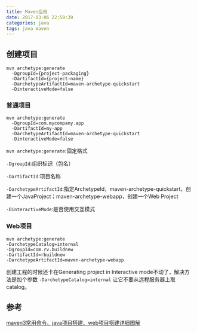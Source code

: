```yaml
---
title: Maven应用
date: 2017-03-06 22:59:39
categories: java
tags: java maven
---
```


## 创建项目
```
mvn archetype:generate 
  -DgroupId={project-packaging} 
  -DartifactId={project-name} 
  -DarchetypeArtifactId=maven-archetype-quickstart 
  -DinteractiveMode=false
```

### 普通项目
```
mvn archetype:generate 
  -DgroupId=com.mycompany.app 
  -DartifactId=my-app 
  -DarchetypeArtifactId=maven-archetype-quickstart 
  -DinteractiveMode=false
```
`mvn archetype:generate`:固定格式

`-DgroupId`:组织标识（包名）

`-DartifactId`:项目名称

`-DarchetypeArtifactId`:指定ArchetypeId，maven-archetype-quickstart，创建一个JavaProject；maven-archetype-webapp，创建一个Web Project

`-DinteractiveMode`:是否使用交互模式
### Web项目
```
mvn archetype:generate 
-DarchetypeCatalog=internal 
-DgroupId=com.rv.buildnew 
-DartifactId=rbuildnew 
-DarchetypeArtifactId=maven-archetype-webapp  
```

创建工程的时候还卡在Generating project in Interactive mode不动了，解决方法是加个参数 `-DarchetypeCatalog=internal` 让它不要从远程服务器上取catalog。

## 参考
[maven3常用命令、java项目搭建、web项目搭建详细图解](http://blog.csdn.net/edward0830ly/article/details/8748986)